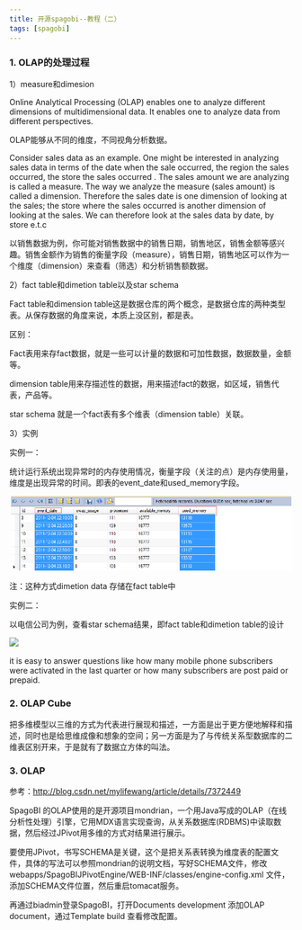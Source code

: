 ```yaml
---
title: 开源spagobi--教程（二）
tags: [spagobi]
---
```


### 1. OLAP的处理过程

1）measure和dimesion

Online Analytical Processing (OLAP) enables one to analyze different dimensions of multidimensional data.  It enables one to analyze data from different perspectives.

OLAP能够从不同的维度，不同视角分析数据。

Consider sales data as an example. One might be interested in analyzing sales data in terms of the date when the sale occurred, the region the sales occurred, the store the sales occurred .  The sales amount we are analyzing is called a measure. The way we analyze the measure (sales amount)  is called a dimension. Therefore the sales date is one dimension of looking at the sales; the store where the sales occurred is another dimension of looking at the sales.  We can therefore look at the sales data by date, by store e.t.c

以销售数据为例，你可能对销售数据中的销售日期，销售地区，销售金额等感兴趣。销售金额作为销售的衡量字段（measure），销售日期，销售地区可以作为一个维度（dimension）来查看（筛选）和分析销售额数据。

2）fact table和dimetion table以及star schema

Fact table和dimension table这是数据仓库的两个概念，是数据仓库的两种类型表。从保存数据的角度来说，本质上没区别，都是表。

区别：

Fact表用来存fact数据，就是一些可以计量的数据和可加性数据，数据数量，金额等。

dimension table用来存描述性的数据，用来描述fact的数据，如区域，销售代表，产品等。

star schema 就是一个fact表有多个维表（dimension table）关联。 

3）实例

实例一：

统计运行系统出现异常时的内存使用情况，衡量字段（关注的点）是内存使用量，维度是出现异常的时间。即表的event_date和used_memory字段。

![](/images/open/spagobi/spagobi-example-olap-table.png)

注：这种方式dimetion data 存储在fact table中

实例二：

以电信公司为例，查看star schema结果，即fact table和dimetion table的设计

![](/images/open/spagobi/spagobi-examp-fact_table.png)

it is easy to answer questions like how many mobile phone subscribers were 
activated in the last quarter or how many subscribers are post paid or prepaid. 

### 2. OLAP Cube

把多维模型以三维的方式为代表进行展现和描述，一方面是出于更方便地解释和描述，同时也是给思维成像和想象的空间；另一方面是为了与传统关系型数据库的二维表区别开来，于是就有了数据立方体的叫法。

### 3. OLAP

参考：http://blog.csdn.net/mylifewang/article/details/7372449

SpagoBI 的OLAP使用的是开源项目mondrian，一个用Java写成的OLAP（在线分析性处理）引擎，它用MDX语言实现查询，从关系数据库(RDBMS)中读取数据，然后经过JPivot用多维的方式对结果进行展示。

要使用JPivot，书写SCHEMA是关键，这个是把关系表转换为维度表的配置文件，具体的写法可以参照mondrian的说明文档，写好SCHEMA文件，修改 webapps/SpagoBIJPivotEngine/WEB-INF/classes/engine-config.xml 文件，添加SCHEMA文件位置，然后重启tomacat服务。

再通过biadmin登录SpagoBI，打开Documents development 添加OLAP document，通过Template build 查看修改配置。





